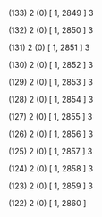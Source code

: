 (133) 2 (0) [ 1, 2849 ] 3 


(132) 2 (0) [ 1, 2850 ] 3 


(131) 2 (0) [ 1, 2851 ] 3 


(130) 2 (0) [ 1, 2852 ] 3 


(129) 2 (0) [ 1, 2853 ] 3 


(128) 2 (0) [ 1, 2854 ] 3 


(127) 2 (0) [ 1, 2855 ] 3 


(126) 2 (0) [ 1, 2856 ] 3 


(125) 2 (0) [ 1, 2857 ] 3 


(124) 2 (0) [ 1, 2858 ] 3 


(123) 2 (0) [ 1, 2859 ] 3 


(122) 2 (0) [ 1, 2860 ]  

